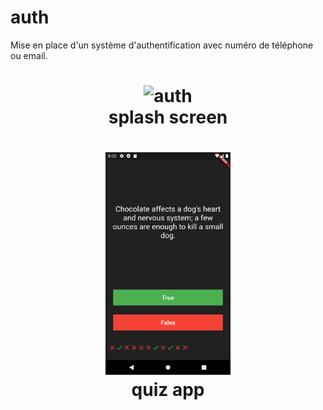 # auth

Mise en place d'un système d'authentification avec numéro de téléphone ou email.

 <h1 align="center">
  <img alt="auth" src="https://github.com/Adjaro/auth-flutter/tree/main/screenshot/screen1.png" />
  <br/>
  splash screen
</h1>
<h1 align="center">
  <img alt="food_app_icon" src="https://github.com/AdjaroPatoussi/quiz/blob/main/screen/screen.png" width="200px"/><br/>
 quiz app 
</h1>
